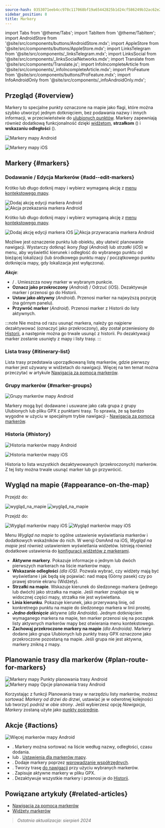 ```yaml
---
source-hash: 0353071eeb4cc978c117068bf19a65442825b1d24cf586249b32ac62e28c929f
sidebar_position: 8
title: Markery
---
```

import Tabs from '@theme/Tabs';
import TabItem from '@theme/TabItem';
import AndroidStore from '@site/src/components/buttons/AndroidStore.mdx';
import AppleStore from '@site/src/components/buttons/AppleStore.mdx';
import LinksTelegram from '@site/src/components/_linksTelegram.mdx';
import LinksSocial from '@site/src/components/_linksSocialNetworks.mdx';
import Translate from '@site/src/components/Translate.js';
import InfoIncompleteArticle from '@site/src/components/_infoIncompleteArticle.mdx';
import ProFeature from '@site/src/components/buttons/ProFeature.mdx';
import InfoAndroidOnly from '@site/src/components/_infoAndroidOnly.mdx';


## Przegląd {#overview}

Markery to specjalne punkty oznaczone na mapie jako flagi, które można szybko utworzyć jednym dotknięciem, bez podawania nazwy i innych informacji, w przeciwieństwie do [ulubionych punktów](./favorites.md). Markery zapewniają również dodatkową funkcjonalność dzięki [widżetom](../widgets/markers.md), **strzałkom** (<Translate android="true" ids="show_arrows_on_the_map"/>) i **wskazaniu odległości** (<Translate android="true" ids="show_direction"/>).

<Tabs groupId="operating-systems">

<TabItem value="android" label="Android">

![Markery mapy Android](@site/static/img/map/map_markers_android.png)

</TabItem>

<TabItem value="ios" label="iOS">

![Markery mapy iOS](@site/static/img/map/map_markers_ios.png)

</TabItem>

</Tabs>

## Markery {#markers}

### Dodawanie / Edycja Markerów {#add--edit-markers}

<Tabs groupId="operating-systems">

<TabItem value="android" label="Android">

Krótko lub długo dotknij mapy i wybierz wymaganą akcję z [menu kontekstowego mapy](../map/map-context-menu.md#add--edit-marker).

![Dodaj akcję edycji markera Android](@site/static/img/map/add_marker_android.png) ![Akcja przekazania markera Android](@site/static/img/map/action_pass_marker_android.png)

</TabItem>

<TabItem value="ios" label="iOS">

Krótko lub długo dotknij mapy i wybierz wymaganą akcję z [menu kontekstowego mapy](../map/map-context-menu.md#add--edit-marker).

![Dodaj akcję edycji markera iOS](@site/static/img/map/add_marker_ios.png) ![Akcja przywracania markera Android](@site/static/img/map/action_restore_marker_android.png)

</TabItem>

</Tabs>

Możliwe jest oznaczenie punktu lub obiektu, aby ułatwić planowanie nawigacji. Wystarczy dotknąć ikony *flagi* (*Android*) lub *strzałki* (*iOS*) w menu, aby wyświetlić kierunek i odległość do wybranego punktu od bieżącej lokalizacji (lub środkowego punktu mapy / początkowego punktu dotknięcia mapy, gdy lokalizacja jest wyłączona).

***Akcje***:

- **<Translate android="true" ids="shared_string_marker"/>** / **<Translate android="true" ids="edit_map_marker"/>**. Umieszcza nowy marker w wybranym punkcie.
- **Oznacz jako przekroczony** (*Android*) / Odrzuć (iOS). Dezaktywuje marker i przenosi go do Historii.
- **Ustaw jako aktywny** (*Android*). Przenosi marker na najwyższą pozycję (na górnym panelu).
- **Przywróć marker** (*Android*). Przenosi marker z Historii do listy aktywnych.

:::note
Nie można od razu usunąć markera, należy go najpierw dezaktywować (oznaczyć jako przekroczony), aby został przeniesiony do [Historii](#history), a następnie można go trwale usunąć z historii. Po dezaktywacji marker zostanie usunięty z mapy i listy trasy.
:::


<!--
### Add Favorites to Map Markers {#add-favorites-to-map-markers}

<InfoAndroidOnly/>

![Favorites folder functions android](@site/static/img/personal/favorites_folder_functions_android.png)

You can add to or remove your favorites from [Map markers list](../personal/markers.md).
Tap &#8942; button (**Android**) opens special functions for a chosen Favorite folder (group).

**Functions for Favorite folder:**
- &nbsp;<Translate android="true" ids="shared_string_add_to_map_markers"/>  or <Translate android="true" ids="remove_from_map_markers"/>.
- Add or remove all Favorite points from a folder in [Map markers list](../personal/markers.md).
-->


### Lista trasy {#itinerary-list}

Lista trasy przedstawia uporządkowaną listę markerów, gdzie pierwszy marker jest używany w widżetach do nawigacji. Więcej na ten temat można przeczytać w artykule [Nawigacja za pomocą markerów](../navigation/setup/markers-navigation.md#itinerary-list).

### Grupy markerów {#marker-groups}

<InfoAndroidOnly />

![Grupy markerów mapy Android](@site/static/img/personal/markers/map_markers_groups_add_android.png)

Markery mogą być dodawane i usuwane jako cała grupa z grupy Ulubionych lub pliku GPX z punktami trasy. To sprawia, że są bardzo wygodne w użyciu w specjalnym trybie nawigacji - [Nawigacja za pomocą markerów](../navigation/setup/markers-navigation.md#add-group-of-favorite).

### Historia {#history}

<Tabs groupId="operating-systems">

<TabItem value="android" label="Android">

![Historia markerów mapy Android](@site/static/img/personal/markers/map_markers_history_android.png)

</TabItem>

<TabItem value="ios" label="iOS">

![Historia markerów mapy iOS](@site/static/img/personal/markers/map_markers_history_ios.png)

</TabItem>

</Tabs>

Historia to lista wszystkich dezaktywowanych (przekroczonych) markerów. Z tej listy można trwale usunąć marker lub go przywrócić.


## Wygląd na mapie {#appearance-on-the-map}

<Tabs groupId="operating-systems">

<TabItem value="android" label="Android">

Przejdź do: *<Translate android="true" ids="shared_string_menu,map_markers_item,shared_string_more_without_dots,appearance_on_the_map"/>*

![wygląd_na_mapie](@site/static/img/widgets/appearence_on_the_map-01.png) ![wygląd_na_mapie](@site/static/img/widgets/appearence_on_the_map-02.png)

</TabItem>

<TabItem value="ios" label="iOS">

Przejdź do: *<Translate ios="true" ids="shared_string_menu,map_markers,appearance_on_map"/>*

![Wygląd markerów mapy iOS](@site/static/img/widgets/map_markers_appearance_ios-01.png) ![Wygląd markerów mapy iOS](@site/static/img/widgets/map_markers_appearance_ios-02.png)

</TabItem>

</Tabs>

Menu *Wygląd na mapie* to ogólne ustawienie wyświetlania markerów i dodatkowych wskaźników do nich.
W wersji OsmAnd na iOS, *Wygląd na mapie* jest również ustawieniem wyświetlania widżetów. Istnieją również dodatkowe ustawienia do [konfiguracji widżetów z markerami](../widgets/markers.md#configure-marker-widgets).

- **Aktywne markery**. Pokazuje informacje o jednym lub dwóch pierwszych markerach na liście markerów mapy.
- **Wskazanie odległości** *(dla iOS)*. Pozwala wybrać, czy widżety mają być wyświetlane i jak będą się pojawiać: nad mapą (Górny pasek) czy po prawej stronie ekranu (Widżety).
- **Strzałki na mapie**. Wskazuje kierunek do śledzonego markera (jednego lub dwóch) jako strzałka na mapie. Jeśli marker znajduje się w widocznej części mapy, strzałka nie jest wyświetlana.
- **Linia kierunku**. Pokazuje kierunek, jako przerywaną linię, od konkretnego punktu na mapie do śledzonego markera w linii prostej.
- ***Jedno dotknięcie*** aktywne (*dla Androida*). Jednym dotknięciem wymaganego markera na mapie, ten marker przenosi się na początek listy aktywnych markerów mapy bez otwierania menu kontekstowego.
- **Zachowaj przekroczone markery na mapie** *(dla Androida)*. Markery dodane jako grupa Ulubionych lub punkty trasy GPX oznaczone jako przekroczone pozostaną na mapie. Jeśli grupa nie jest aktywna, markery znikną z mapy.


## Planowanie trasy dla markerów {#plan-route-for-markers}

<InfoAndroidOnly />

*<Translate android="true" ids="shared_string_menu,map_markers,shared_string_more_without_dots,plan_route"/>*

![Markery mapy Punkty planowania trasy Android](@site/static/img/personal/markers/map_markers_plan_route_points_android.png) ![Markery mapy Opcje planowania trasy Android](@site/static/img/personal/markers/map_markers_plan_route_options_android.png)

Korzystając z funkcji Planowania trasy w narzędziu listy markerów, możesz sortować *Markery* *od drzwi do drzwi*, ustawiać je w odwrotnej kolejności lub tworzyć *podróż w obie strony*. Jeśli wybierzesz opcję *Nawigacja*, *Markery* zostaną użyte jako [punkty pośrednie](../navigation/setup/route-navigation.md#intermediate-destinations).


## Akcje {#actions}

<InfoAndroidOnly />

![Więcej markerów mapy Android](@site/static/img/personal/markers/map_markers_more_android.png)

- **<Translate android="true" ids="sort_by"/>**. Markery można sortować na liście według nazwy, odległości, czasu dodania.
- **<Translate android="true" ids="appearance_on_the_map"/>** lub **<Translate ios="true" ids="shared_string_appearance"/>**. [Ustawienia dla markerów mapy](#appearance-on-the-map).
- **<Translate android="true" ids="coordinate_input"/>**. Dodaje markery poprzez [wprowadzanie współrzędnych](../plan-route/coordinate-input.md).
- **<Translate android="true" ids="plan_route"/>**. Tworzy trasę [do nawigacji](../navigation/setup/markers-navigation.md) przy użyciu wybranych markerów.
- **<Translate android="true" ids="marker_save_as_track"/>**. Zapisuje aktywne markery w pliku GPX.
- **<Translate android="true" ids="move_all_to_history"/>**. Dezaktywuje wszystkie markery i przenosi je do [Historii](#history).


## Powiązane artykuły {#related-articles}

- [Nawigacja za pomocą markerów](../navigation/setup/markers-navigation.md)
- [Widżety markerów](../widgets/markers.md)

> *Ostatnia aktualizacja: sierpień 2024*